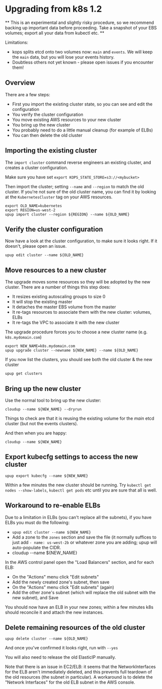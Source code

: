 # Upgrading from k8s 1.2

** This is an experimental and slightly risky procedure, so we recommend backing up important data before proceeding. 
Take a snapshot of your EBS volumes; export all your data from kubectl etc. **

Limitations:

* kops splits etcd onto two volumes now: `main` and `events`.  We will keep the `main` data, but
  you will lose your events history.
* Doubtless others not yet known - please open issues if you encounter them!

## Overview

There are a few steps:

* First you import the existing cluster state, so you can see and edit the configuration
* You verify the cluster configuration
* You move existing AWS resources to your new cluster
* You bring up the new cluster
* You probably need to do a little manual cleanup (for example of ELBs)
* You can then delete the old cluster

## Importing the existing cluster

The `import cluster` command reverse engineers an existing cluster, and creates a cluster
configuration.

Make sure you have set `export KOPS_STATE_STORE=s3://<mybucket>`

Then import the cluster; setting `--name` and `--region` to match the old cluster.   If you're not sure
of the old cluster name, you can find it by looking at the `KubernetesCluster` tag on your AWS resources.

```
export OLD_NAME=kubernetes
export REGION=us-west-2
upup import cluster --region ${REGION} --name ${OLD_NAME}
```

## Verify the cluster configuration

Now have a look at the cluster configuration, to make sure it looks right.  If it doesn't, please
open an issue.

```
upup edit cluster --name ${OLD_NAME}
````

## Move resources to a new cluster

The upgrade moves some resources so they will be adopted by the new cluster.  There are a number of things
this step does:

* It resizes existing autoscaling groups to size 0
* It will stop the existing master
* It detaches the master EBS volume from the master
* It re-tags resources to associate them with the new cluster: volumes, ELBs
* It re-tags the VPC to associate it with the new cluster

The upgrade procedure forces you to choose a new cluster name (e.g. `k8s.mydomain.com`)

```
export NEW_NAME=k8s.mydomain.com
upup upgrade cluster --newname ${NEW_NAME} --name ${OLD_NAME}
```

If you now list the clusters, you should see both the old cluster & the new cluster

```upup get clusters```

## Bring up the new cluster

Use the normal tool to bring up the new cluster:

```
cloudup --name ${NEW_NAME} --dryrun
```

Things to check are that it is reusing the existing volume for the _main_ etcd cluster (but not the events clusters).

And then when you are happy:

```
cloudup --name ${NEW_NAME}
```


## Export kubecfg settings to access the new cluster

```
upup export kubecfg --name ${NEW_NAME}
```

Within a few minutes the new cluster should be running.  Try `kubectl get nodes --show-labels`, `kubectl get pods` etc until you are sure that all is well.

## Workaround to re-enable ELBs

Due to a limitation in ELBs (you can't replace all the subnets), if you have ELBs you must do the following:

* `upup edit cluster --name ${NEW_NAME}`
* Add a zone to the `zones` section and save the file (it normally suffices to just add `- name: us-west-2b` or whatever
  zone you are adding; upup will auto-populate the CIDR.
* cloudup --name ${NEW_NAME}


In the AWS control panel open the "Load Balancers" section, and for each ELB: 
* On the "Actions" menu click "Edit subnets"
* Add the newly created zone's subnet, then save
* On the "Actions" menu click "Edit subnets" (again)
* Add the other zone's subnet (which will replace the old subnet with the new subnet), and Save

You should now have an ELB in your new zones; within a few minutes k8s should reconcile it and attach the new instances.

## Delete remaining resources of the old cluster

```
upup delete cluster --name ${OLD_NAME}
```

And once you've confirmed it looks right, run with `--yes`

You will also need to release the old ElasticIP manually.

Note that there is an issue in EC2/ELB: it seems that the NetworkInterfaces for the ELB aren't immediately deleted,
and this prevents full teardown of the old resources (the subnet in particular).  A workaround is to delete
the "Network Interfaces" for the old ELB subnet in the AWS console.
